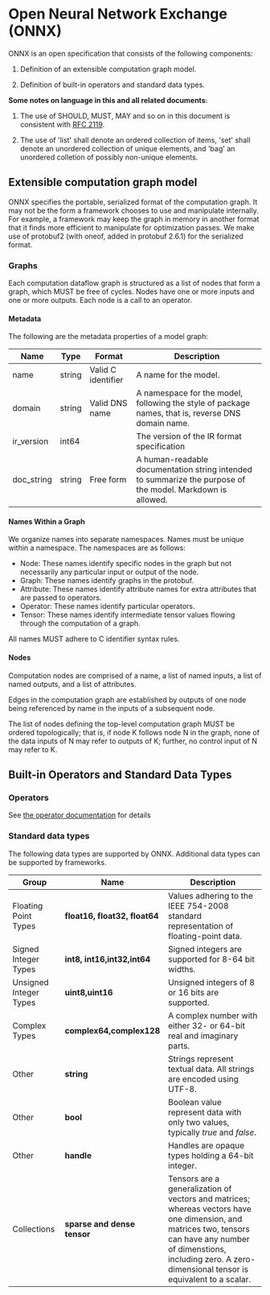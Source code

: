 Open Neural Network Exchange (ONNX)
=========

ONNX is an open specification that consists of the following components:

1)  Definition of an extensible computation graph model.

2)  Definition of built-in operators and standard data types.

__Some notes on language in this and all related documents__:

1. The use of SHOULD, MUST, MAY and so on in this document is consistent with [RFC 2119](https://www.ietf.org/rfc/rfc2119.txt).

2. The use of 'list' shall denote an ordered collection of items, 'set' shall denote an unordered collection of unique elements, and 'bag' an unordered colletion of possibly non-unique elements.

Extensible computation graph model
----------------------------------

ONNX specifies the portable, serialized format of the computation graph. It may not be the form a framework chooses to use and
manipulate internally. For example, a framework may keep the graph in memory in another format that it finds more efficient to
manipulate for optimization passes. We make use of protobuf2 (with oneof, added in protobuf 2.6.1) for the serialized format.

### Graphs

Each computation dataflow graph is structured as a list of nodes that form a graph, which MUST be free of cycles.
Nodes have one or more inputs and one or more outputs. Each node is a call to an operator.

#### Metadata

The following are the metadata properties of a model graph:

|Name|Type|Format|Description|
|----|----|------|-----------|
|name|string|Valid C identifier|A name for the model.|
|domain|string|Valid DNS name|A namespace for the model, following the style of package names, that is, reverse DNS domain name.|
|ir_version|int64||The version of the IR format specification|
|doc_string|string|Free form|A human-readable documentation string intended to summarize the purpose of the model. Markdown is allowed.|


#### Names Within a Graph

We organize names into separate namespaces. Names must be unique within a namespace.
The namespaces are as follows:
 - Node: These names identify specific nodes in the graph but not necessarily any particular input or output of the node.
 - Graph: These names identify graphs in the protobuf.
 - Attribute: These names identify attribute names for extra attributes that are passed to operators.
 - Operator: These names identify particular operators.
 - Tensor: These names identify intermediate tensor values flowing through the computation of a graph.

All names MUST adhere to C identifier syntax rules.

#### Nodes

Computation nodes are comprised of a name, a list of named inputs, a list of named outputs, and a list of attributes.

Edges in the computation graph are established by outputs of one node being referenced by name in the inputs of a
subsequent node.

The list of nodes defining the top-level computation graph MUST be ordered topologically; that is, if node K
follows node N in the graph, none of the data inputs of N may refer to outputs of K; further, no control input of N may refer to K.


Built-in Operators and Standard Data Types
------------------------------------------

### Operators

See [the operator documentation](Operators.md) for details


### Standard data types

The following data types are supported by ONNX. Additional data types can be supported by frameworks.

|Group|Name|Description|
|-----|----|-----------|
|Floating Point Types|__float16, float32, float64__|Values adhering to the IEEE 754-2008 standard representation of floating-point data.|
|Signed Integer Types|__int8, int16,int32,int64__|Signed integers are supported for 8-64 bit widths.|
|Unsigned Integer Types|__uint8,uint16__| Unsigned integers of 8 or 16 bits are supported.|
|Complex Types|__complex64,complex128__|A complex number with either 32- or 64-bit real and imaginary parts.|
|Other|__string__|Strings represent textual data. All strings are encoded using UTF-8.|
|Other|__bool__|Boolean value represent data with only two values, typically _true_ and _false_.|
|Other|__handle__|Handles are opaque types holding a 64-bit integer.|
|Collections|__sparse and dense tensor__|Tensors are a generalization of vectors and matrices; whereas vectors have one dimension, and matrices two, tensors can have any number of dimenstions, including zero. A zero-dimensional tensor is equivalent to a scalar.|
